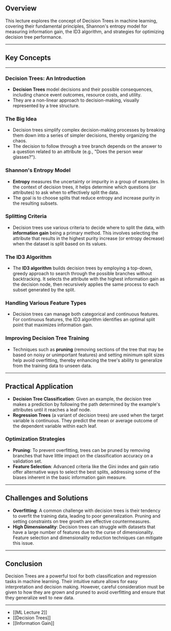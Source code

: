 ## Overview
This lecture explores the concept of Decision Trees in machine learning, covering their fundamental principles, Shannon's entropy model for measuring information gain, the ID3 algorithm, and strategies for optimizing decision tree performance.

---

## Key Concepts
---
### Decision Trees: An Introduction
- **Decision Trees** model decisions and their possible consequences, including chance event outcomes, resource costs, and utility.
- They are a non-linear approach to decision-making, visually represented by a tree structure.

### The Big Idea
- Decision trees simplify complex decision-making processes by breaking them down into a series of simpler decisions, thereby organizing the chaos.
- The decision to follow through a tree branch depends on the answer to a question related to an attribute (e.g., "Does the person wear glasses?").

### Shannon's Entropy Model
- **Entropy** measures the uncertainty or impurity in a group of examples. In the context of decision trees, it helps determine which questions (or attributes) to ask when to effectively split the data.
- The goal is to choose splits that reduce entropy and increase purity in the resulting subsets.

### Splitting Criteria
- Decision trees use various criteria to decide where to split the data, with **information gain** being a primary method. This involves selecting the attribute that results in the highest purity increase (or entropy decrease) when the dataset is split based on its values.

### The ID3 Algorithm
- The **ID3 algorithm** builds decision trees by employing a top-down, greedy approach to search through the possible branches without backtracking. It selects the attribute with the highest information gain as the decision node, then recursively applies the same process to each subset generated by the split.

### Handling Various Feature Types
- Decision trees can manage both categorical and continuous features. For continuous features, the ID3 algorithm identifies an optimal split point that maximizes information gain.

### Improving Decision Tree Training
- Techniques such as **pruning** (removing sections of the tree that may be based on noisy or unimportant features) and setting minimum split sizes help avoid overfitting, thereby enhancing the tree's ability to generalize from the training data to unseen data.

---

## Practical Application
- **Decision Tree Classification**: Given an example, the decision tree makes a prediction by following the path determined by the example's attributes until it reaches a leaf node.
- **Regression Trees** (a variant of decision trees) are used when the target variable is continuous. They predict the mean or average outcome of the dependent variable within each leaf.

### Optimization Strategies
- **Pruning**: To prevent overfitting, trees can be pruned by removing branches that have little impact on the classification accuracy on a validation set.
- **Feature Selection**: Advanced criteria like the Gini index and gain ratio offer alternative ways to select the best splits, addressing some of the biases inherent in the basic information gain measure.

---

## Challenges and Solutions
- **Overfitting**: A common challenge with decision trees is their tendency to overfit the training data, leading to poor generalization. Pruning and setting constraints on tree growth are effective countermeasures.
- **High Dimensionality**: Decision trees can struggle with datasets that have a large number of features due to the curse of dimensionality. Feature selection and dimensionality reduction techniques can mitigate this issue.

---

## Conclusion
Decision Trees are a powerful tool for both classification and regression tasks in machine learning. Their intuitive nature allows for easy interpretation and decision making. However, careful consideration must be given to how they are grown and pruned to avoid overfitting and ensure that they generalize well to new data.

---

* [[ML Lecture 2]]
* [[Decision Trees]]
* [[Information Gain]]